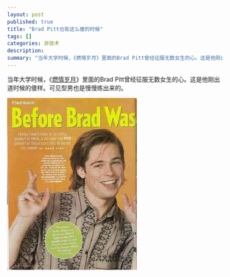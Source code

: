 ```yaml
---
layout: post
published: true
title: "Brad Pitt也有这么傻的时候"
tags: []
categories: 非技术    
description: 
summary: "当年大学时候，《燃情岁月》里面的Brad Pitt曾经征服无数女生的心。这是他刚出道时候的傻样。可见型男也是慢慢练出来的。"
---
```

当年大学时候，《[燃情岁月][Link 1]》里面的Brad Pitt曾经征服无数女生的心。这是他刚出道时候的傻样。可见型男也是慢慢练出来的。  
  
  
![1856994_1396370-709879.jpg][]


[Link 1]: http://www.douban.com/subject/1295865/
[1856994_1396370-709879.jpg]: /images/1856994_1396370-709879.jpg